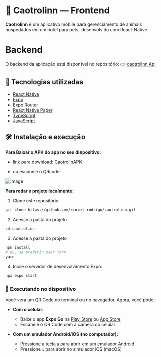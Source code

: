 # 🐾 Caotrolinn — Frontend

**Caotrolinn** é um aplicativo mobile para gerenciamento de animais hospedados em um hotel para pets, desenvolvido com React-Native.

# Backend

O backend da aplicação está disponível no repositório:
👉 [caotrolinn.Api](https://github.com/riniel-rodrigo/caotrolinn.Api)

## 🚀 Tecnologias utilizadas

- [React Native](https://reactnative.dev/)
- [Expo](https://expo.dev/)
- [Expo Router](https://expo.dev/router)
- [React Native Paper](https://callstack.github.io/react-native-paper/)
- [TypeScript](https://www.typescriptlang.org/)
- [JavaScript](https://developer.mozilla.org/en-US/docs/Web/JavaScript)

## 🛠️ Instalação e execução

**Para Baixar o APK do app no seu dispositivo:**
- link para download: [CaotrolinAPK](https://expo.dev/accounts/riniel/projects/caotrolinn/builds/87534116-b2c8-45d0-9bd2-5b1824357dd1)

- ou escaneie o QRcode:

![image](https://github.com/user-attachments/assets/756b8bd2-6f88-46d3-8200-0fe738bbf638)

**Para rodar o projeto localmente:**

1. Clone este repositório:
```bash
git clone https://github.com/riniel-rodrigo/caotrolinn.git
```

2. Acesse a pasta do projeto
```bash
cd caotrolinn
```

3. Acesse a pasta do projeto
```bash
npm install
# ou, se preferir usar Yarn
yarn
```

4. Inicie o servidor de desenvolvimento Expo:
```bash
npx expo start
```

### 📲 Executando no dispositivo

Você verá um QR Code no terminal ou no navegador. Agora, você pode:

- **Com o celular:**
  - Baixe o app **Expo Go** na [Play Store](https://play.google.com/store/apps/details?id=host.exp.exponent) ou [App Store](https://apps.apple.com/app/expo-go/id982107779)
  - Escaneie o QR Code com a câmera do celular

- **Com um emulador Android/iOS (no computador):**
  - Pressione a tecla `a` para abrir em um emulador Android
  - Pressione `i` para abrir no simulador iOS (macOS)
